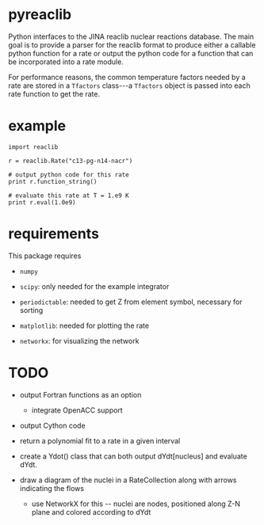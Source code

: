 # pyreaclib

Python interfaces to the JINA reaclib nuclear reactions database.  The
main goal is to provide a parser for the reaclib format to produce
either a callable python function for a rate or output the python code
for a function that can be incorporated into a rate module.

For performance reasons, the common temperature factors needed by a
rate are stored in a `Tfactors` class---a `Tfactors` object is passed
into each rate function to get the rate.


# example

```
import reaclib

r = reaclib.Rate("c13-pg-n14-nacr")

# output python code for this rate
print r.function_string()

# evaluate this rate at T = 1.e9 K
print r.eval(1.0e9)

```

# requirements

This package requires

* `numpy`

* `scipy`: only needed for the example integrator

* `periodictable`: needed to get Z from element symbol, necessary for
   sorting

* `matplotlib`: needed for plotting the rate

* `networkx`: for visualizing the network


# TODO

* output Fortran functions as an option

  - integrate OpenACC support

* output Cython code

* return a polynomial fit to a rate in a given interval

* create a Ydot() class that can both output dYdt[nucleus] and
  evaluate dYdt.

* draw a diagram of the nuclei in a RateCollection along with arrows
  indicating the flows

  - use NetworkX for this -- nuclei are nodes, positioned along
    Z-N plane and colored according to dYdt


